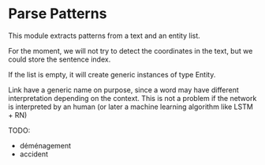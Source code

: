 # Parse Patterns

This module extracts patterns from a text and an entity list.

For the moment, we will not try to detect the coordinates in the text,
but we could store the sentence index.

If the list is empty, it will create generic instances of type Entity.

Link have a generic name on purpose, since a word may have different interpretation
depending on the context. This is not a problem if the network is interpreted
by an human (or later a machine learning algorithm like LSTM + RN)

TODO:
- déménagement
- accident
